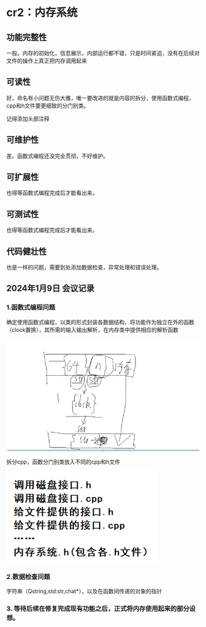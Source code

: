 # cr2：内存系统

## 功能完整性

一般。内存的初始化，信息展示，内部运行都不错，只是时间紧迫，没有在后续对文件的操作上真正把内存调用起来

## 可读性

好，命名有小问题无伤大雅，唯一要改进的就是内容的拆分，使用函数式编程，cpp和h文件要更细致的分门别类。

记得添加头部注释

## 可维护性

差。函数式编程还没完全贯彻，不好维护。

## 可扩展性

也得等函数式编程完成后才能看出来。

## 可测试性

也得等函数式编程完成后才能看出来。

## 代码健壮性

也是一样的问题，需要到处添加数据检查，异常处理和错误处理。

## 2024年1月9日 会议记录

### 1.函数式编程问题

确定使用函数式编程，以类的形式封装各数据结构，将功能作为独立在外的函数（clock置换），其所需的输入输出解析，在内存类中提供相应的解析函数

![Alt text](images/image.png)

拆分cpp，函数分门别类放入不同的cpp和h文件

![Alt text](images/image-1.png)

### 2.数据检查问题

字符串（Qstring,std:str,chat*），以及在函数间传递的对象的指针

### 3. 等待后续在修复完成现有功能之后，正式将内存使用起来的部分设想。